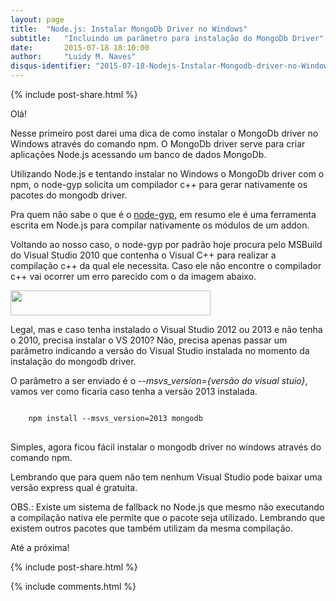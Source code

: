 ```yaml
---
layout: page
title:  "Node.js: Instalar MongoDb Driver no Windows"
subtitle:   "Incluindo um parâmetro para instalação do MongoDb Driver"
date:       2015-07-18 18:10:00
author:     "Luidy M. Naves"
disqus-identifier: "2015-07-18-Nodejs-Instalar-Mongodb-driver-no-Windows"
---
```



{% include post-share.html %}

<article>
<p>Olá!</p>


<p>Nesse primeiro post darei uma dica de como instalar o MongoDb driver no Windows através do comando npm. O MongoDb driver serve para criar aplicações Node.js acessando um banco de dados MongoDb.</p>


<p>Utilizando Node.js e tentando instalar no Windows o MongoDb driver com o npm, o node-gyp solicita um compilador c++ para gerar nativamente os pacotes do mongodb driver.</p>


<p>Pra quem não sabe o que é o <a href="https://github.com/TooTallNate/node-gyp" target="_blank">node-gyp</a>, em resumo ele é uma ferramenta escrita em Node.js para compilar nativamente os módulos de um addon.</p>


<p>Voltando ao nosso caso, o node-gyp por padrão hoje procura pelo MSBuild do Visual Studio 2010 que contenha o Visual C++ para realizar a compilação c++ da qual ele necessita. Caso ele não encontre o compilador c++ vai ocorrer um erro parecido com o da imagem abaixo.</p>

<p>
	<a href="{{ site.baseurl }}/img/PostNodejsMongoDbDriver.PNG" target="_blank" alt="Clique na imagem para vê-la em tamanho real">
		<img src="../../../../img/PostNodejsMongoDbDriver.PNG" width="320vw" height="40vh" >
	</a>
</p>

<p>Legal, mas e caso tenha instalado o Visual Studio 2012 ou 2013 e não tenha o 2010, precisa instalar o VS 2010? Não, precisa apenas passar um parâmetro indicando a versão do Visual Studio instalada no momento da instalação do mongodb driver.</p>


<p>O parâmetro a ser enviado é o <em>--msvs_version={versão do visual stuio}</em>, vamos ver como ficaria caso tenha a versão 2013 instalada.</p>

<pre>
<code>
	npm install --msvs_version=2013 mongodb
</code>
</pre>


<p>Simples, agora ficou fácil instalar o mongodb driver no windows através do comando npm.</p>


<p>Lembrando que para quem não tem nenhum Visual Studio pode baixar uma versão express qual é gratuita.</p>

<p>OBS.: Existe um sistema de fallback no Node.js que mesmo não executando a compilação nativa ele permite que o pacote seja utilizado. Lembrando que existem outros pacotes que também utilizam da mesma compilação.</p>

<p>Até a próxima!</p>
</article>

{% include post-share.html %}


<div class="blog-comments">
<script type="text/javascript">
var disqus_identifier = "2015-07-18-Nodejs-Instalar-Mongodb-driver-no-Windows";
var disqus_title = 'Node.js: Instalar MongoDb Driver no Windows';
</script>

{% include comments.html %}
</div>